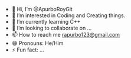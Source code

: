- 👋 Hi, I’m @ApurboRoyGit
- 👀 I’m interested in Coding and Creating things.
- 🌱 I’m currently learning C++
- 💞️ I’m looking to collaborate on ...
- 📫 How to reach me rapurbo123@gmail.com
- 😄 Pronouns: He/Him
- ⚡ Fun fact: ...

<!---
ApurboRoyGit/ApurboRoyGit is a ✨ special ✨ repository because its `README.md` (this file) appears on your GitHub profile.
You can click the Preview link to take a look at your changes.
--->
